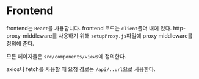 # Frontend

frontend는 `React`를 사용합니다. frontend 코드는 `client`폴더 내에 있다. http-proxy-middleware를 사용하기 위해 `setupProxy.js`파일에 proxy middleware를 정의해 준다.

모든 페이지들은 `src/components/views`에 정의한다.

axios나 fetch를 사용할 때 요청 경로는 `/api/..url`으로 사용한다.
